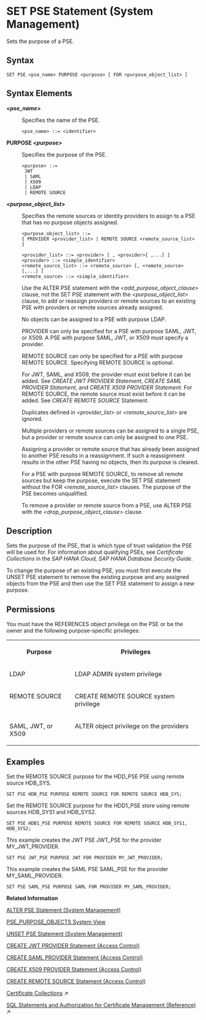 <!-- loio10fe8070539649358c79955110311082 -->

# SET PSE Statement \(System Management\)

Sets the purpose of a PSE.



## Syntax

```
SET PSE <pse_name> PURPOSE <purpose> [ FOR <purpose_object_list> ]
```



## Syntax Elements


<dl>
<dt><b>

*<pse\_name\>*

</b></dt>
<dd>

Specifies the name of the PSE.

```
<pse_name> ::= <identifier>
```



</dd><dt><b>

PURPOSE *<purpose\>*

</b></dt>
<dd>

Specifies the purpose of the PSE.

```
<purpose> ::= 
 JWT
 | SAML
 | X509
 | LDAP
 | REMOTE SOURCE
```



</dd><dt><b>

*<purpose\_object\_list\>*

</b></dt>
<dd>

Specifies the remote sources or identity providers to assign to a PSE that has no purpose objects assigned.

```
<purpose_object_list> ::= 
{ PROVIDER <provider_list> | REMOTE SOURCE <remote_source_list> }

<provider_list> ::= <provider> [ , <provider>[ ,...] ]
<provider> ::= <simple_identifier>
<remote_source_list> ::= <remote_source> [, <remote_source> [,...] ]
<remote_source> ::= <simple_identifier>
```

Use the ALTER PSE statement with the *<add\_purpose\_object\_clause\>* clause, not the SET PSE statement with the *<purpose\_object\_list\>* clause, to add or reassign providers or remote sources to an existing PSE with providers or remote sources already assigned.

No objects can be assigned to a PSE with purpose LDAP.

PROVIDER can only be specified for a PSE with purpose SAML, JWT, or X509. A PSE with purpose SAML, JWT, or X509 must specify a provider.

REMOTE SOURCE can only be specified for a PSE with purpose REMOTE SOURCE. Specifying REMOTE SOURCE is optional.

For JWT, SAML, and X509, the provider must exist before it can be added. See *CREATE JWT PROVIDER Statement*, *CREATE SAML PROVIDER Statement*, and *CREATE X509 PROVIDER Statement*. For REMOTE SOURCE, the remote source must exist before it can be added. See *CREATE REMOTE SOURCE* Statement.

Duplicates defined in *<provider\_list\>* or *<remote\_source\_list\>* are ignored.

Multiple providers or remote sources can be assigned to a single PSE, but a provider or remote source can only be assigned to one PSE.

Assigning a provider or remote source that has already been assigned to another PSE results in a reassignment. If such a reassignment results in the other PSE having no objects, then its purpose is cleared.

For a PSE with purpose REMOTE SOURCE, to remove all remote sources but keep the purpose, execute the SET PSE statement without the FOR *<remote\_source\_list\>* clauses. The purpose of the PSE becomes unqualified.

To remove a provider or remote source from a PSE, use ALTER PSE with the *<drop\_purpose\_object\_clause\>* clause.



</dd>
</dl>



## Description

Sets the purpose of the PSE, that is which type of trust validation the PSE will be used for. For information about qualifying PSEs, see *Certificate Collections* in the *SAP HANA Cloud, SAP HANA Database Security Guide*.

To change the purpose of an existing PSE, you must first execute the UNSET PSE statement to remove the existing purpose and any assigned objects from the PSE and then use the SET PSE statement to assign a new purpose.



<a name="loio10fe8070539649358c79955110311082__section_jtv_tj3_5rb"/>

## Permissions

You must have the REFERENCES object privilege on the PSE or be the owner and the following purpose-specific privileges:


<table>
<tr>
<th valign="top">

Purpose

</th>
<th valign="top">

Privileges

</th>
</tr>
<tr>
<td valign="top">

LDAP

</td>
<td valign="top">

LDAP ADMIN system privilege

</td>
</tr>
<tr>
<td valign="top">

REMOTE SOURCE

</td>
<td valign="top">

CREATE REMOTE SOURCE system privilege

</td>
</tr>
<tr>
<td valign="top">

SAML, JWT, or X509

</td>
<td valign="top">

ALTER object privilege on the providers

</td>
</tr>
</table>



## Examples

Set the REMOTE SOURCE purpose for the HDD\_PSE PSE using remote source HDB\_SYS.

```
SET PSE HDB_PSE PURPOSE REMOTE SOURCE FOR REMOTE SOURCE HDB_SYS;
```

Set the REMOTE SOURCE purpose for the HDD1\_PSE store using remote sources HDB\_SYS1 and HDB\_SYS2.

```
SET PSE HDB1_PSE PURPOSE REMOTE SOURCE FOR REMOTE SOURCE HDB_SYS1, HDB_SYS2;
```

This example creates the JWT PSE JWT\_PSE for the provider MY\_JWT\_PROVIDER.

```
SET PSE JWT_PSE PURPOSE JWT FOR PROVIDER MY_JWT_PROVIDER;
```

This example creates the SAML PSE SAML\_PSE for the provider MY\_SAML\_PROVIDER.

```
SET PSE SAML_PSE PURPOSE SAML FOR PROVIDER MY_SAML_PROVIDER;
```

**Related Information**  


[ALTER PSE Statement \(System Management\)](alter-pse-statement-system-management-9c22c6f.md "Modifies a PSE.")

[PSE\_PURPOSE\_OBJECTS System View](../../020-System-Views-Reference/021-System-Views/pse-purpose-objects-system-view-437cd32.md "Provides information about all PSEs and their assigned providers or hosts, referred to as purpose objects.")

[UNSET PSE Statement \(System Management\)](unset-pse-statement-system-management-4082553.md "Removes the purpose for a PSE.")

[CREATE JWT PROVIDER Statement \(Access Control\)](create-jwt-provider-statement-access-control-bfe3daf.md "Defines a JWT provider in the SAP HANA database.")

[CREATE SAML PROVIDER Statement \(Access Control\)](create-saml-provider-statement-access-control-20d4cca.md "Defines a SAML provider in the SAP HANA database.")

[CREATE X509 PROVIDER Statement \(Access Control\)](create-x509-provider-statement-access-control-3b3163d.md "Defines an X.509 provider in the SAP HANA database.")

[CREATE REMOTE SOURCE Statement \(Access Control\)](create-remote-source-statement-access-control-20d4834.md "Defines an external data source that can connect to the SAP HANA database.")

[Certificate Collections](https://help.sap.com/viewer/a1317de16a1e41a6b0ff81849d80713c/2024_1_QRC/en-US/75d0cfec8e4f44c3a649d26e9cefa314.html "A certificate collection is a secure location where the public-key certificates of trusted communication partners or root certificates from trusted Certification Authorities are stored. Certificate collections are created and managed as database objects directly in the SAP HANA database.") :arrow_upper_right:

[SQL Statements and Authorization for Certificate Management (Reference)](https://help.sap.com/viewer/a1317de16a1e41a6b0ff81849d80713c/2024_1_QRC/en-US/f32bcc9c4b734f24bedaf6253e7981d6.html "All administration tasks related to the management of public-key certificates (and public keys) can be performed using SQL.") :arrow_upper_right:

